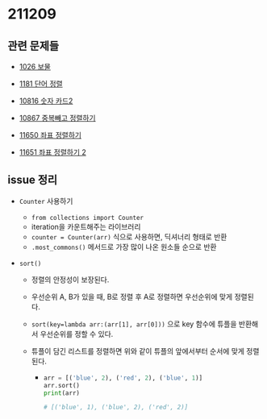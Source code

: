 # 211209

## 관련 문제들

- [1026 보물](https://www.acmicpc.net/problem/1026)

- [1181 단어 정렬](https://www.acmicpc.net/problem/1181)

- [10816 숫자 카드2](https://www.acmicpc.net/problem/10816)

- [10867 중복빼고 정렬하기](https://www.acmicpc.net/problem/10867)

- [11650 좌표 정렬하기](https://www.acmicpc.net/problem/11650)

- [11651 좌표 정렬하기 2](https://www.acmicpc.net/problem/11651)

## issue 정리

- `Counter` 사용하기

  - `from collections import Counter`
  - iteration을 카운트해주는 라이브러리
  - `counter = Counter(arr)` 식으로 사용하면, 딕셔너리 형태로 반환
  - `.most_commons()` 메서드로 가장 많이 나온 원소들 순으로 반환

- `sort()`

  - 정렬의 안정성이 보장된다.

  - 우선순위 A, B가 있을 때, B로 정렬 후 A로 정렬하면 우선순위에 맞게 정렬된다.

  - `sort(key=lambda arr:(arr[1], arr[0]))` 으로 key 함수에 튜플을 반환해서 우선순위를 정할 수 있다.

  - 튜플이 담긴 리스트를 정렬하면 위와 같이 튜플의 앞에서부터 순서에 맞게 정렬된다.

    - ```python
      arr = [('blue', 2), ('red', 2), ('blue', 1)]
      arr.sort()
      print(arr)
      
      # [('blue', 1), ('blue', 2), ('red', 2)]
      ```

      